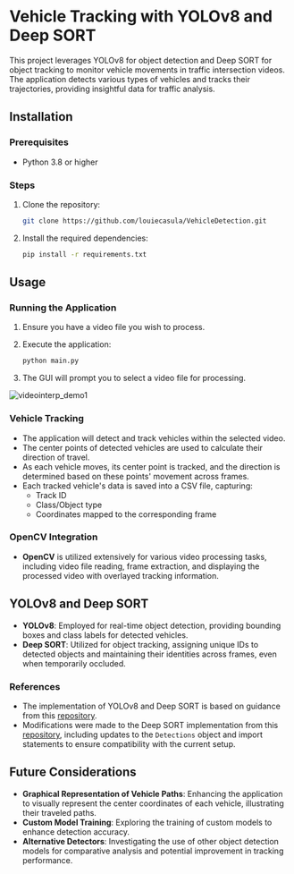 # Vehicle Tracking with YOLOv8 and Deep SORT

This project leverages YOLOv8 for object detection and Deep SORT for object tracking to monitor vehicle movements in traffic intersection videos. The application detects various types of vehicles and tracks their trajectories, providing insightful data for traffic analysis.

## Installation

### Prerequisites

- Python 3.8 or higher

### Steps

1. Clone the repository:

    ```sh
    git clone https://github.com/louiecasula/VehicleDetection.git
    ```

2. Install the required dependencies:

    ```sh
    pip install -r requirements.txt
    ```

## Usage

### Running the Application

1. Ensure you have a video file you wish to process.
2. Execute the application:

    ```sh
    python main.py
    ```

3. The GUI will prompt you to select a video file for processing.

![videointerp_demo1](https://github.com/user-attachments/assets/74a4ef9b-520e-4b1c-b68d-dfd7969f90f9)


### Vehicle Tracking

- The application will detect and track vehicles within the selected video.
- The center points of detected vehicles are used to calculate their direction of travel.
- As each vehicle moves, its center point is tracked, and the direction is determined based on these points' movement across frames.
- Each tracked vehicle's data is saved into a CSV file, capturing:
  - Track ID
  - Class/Object type
  - Coordinates mapped to the corresponding frame

### OpenCV Integration

- **OpenCV** is utilized extensively for various video processing tasks, including video file reading, frame extraction, and displaying the processed video with overlayed tracking information.

## YOLOv8 and Deep SORT

- **YOLOv8**: Employed for real-time object detection, providing bounding boxes and class labels for detected vehicles.
- **Deep SORT**: Utilized for object tracking, assigning unique IDs to detected objects and maintaining their identities across frames, even when temporarily occluded.

### References

- The implementation of YOLOv8 and Deep SORT is based on guidance from this [repository](https://github.com/computervisioneng/object-tracking-yolov8-deep-sort).
- Modifications were made to the Deep SORT implementation from this [repository](https://github.com/nwojke/deep_sort), including updates to the `Detections` object and import statements to ensure compatibility with the current setup.

## Future Considerations

- **Graphical Representation of Vehicle Paths**: Enhancing the application to visually represent the center coordinates of each vehicle, illustrating their traveled paths.
- **Custom Model Training**: Exploring the training of custom models to enhance detection accuracy.
- **Alternative Detectors**: Investigating the use of other object detection models for comparative analysis and potential improvement in tracking performance.
